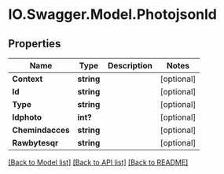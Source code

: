 # IO.Swagger.Model.Photojsonld
## Properties

Name | Type | Description | Notes
------------ | ------------- | ------------- | -------------
**Context** | **string** |  | [optional] 
**Id** | **string** |  | [optional] 
**Type** | **string** |  | [optional] 
**Idphoto** | **int?** |  | [optional] 
**Chemindacces** | **string** |  | [optional] 
**Rawbytesqr** | **string** |  | [optional] 

[[Back to Model list]](../README.md#documentation-for-models) [[Back to API list]](../README.md#documentation-for-api-endpoints) [[Back to README]](../README.md)

